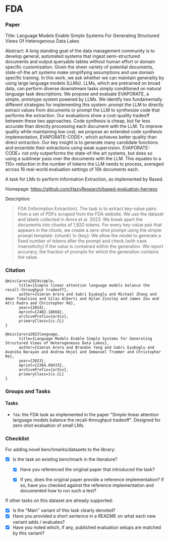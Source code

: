 # FDA

### Paper

Title: Language Models Enable Simple Systems For
Generating Structured Views Of Heterogenous Data
Lakes

Abstract: A long standing goal of the data management community is to develop general, automated systems
that ingest semi-structured documents and output queryable tables without human effort or domain
specific customization. Given the sheer variety of potential documents, state-of-the art systems make
simplifying assumptions and use domain specific training. In this work, we ask whether we can
maintain generality by using large language models (LLMs). LLMs, which are pretrained on broad
data, can perform diverse downstream tasks simply conditioned on natural language task descriptions.
We propose and evaluate EVAPORATE, a simple, prototype system powered by LLMs. We identify
two fundamentally different strategies for implementing this system: prompt the LLM to directly
extract values from documents or prompt the LLM to synthesize code that performs the extraction.
Our evaluations show a cost-quality tradeoff between these two approaches. Code synthesis is cheap,
but far less accurate than directly processing each document with the LLM. To improve quality while
maintaining low cost, we propose an extended code synthesis implementation, EVAPORATE-CODE+,
which achieves better quality than direct extraction. Our key insight is to generate many candidate
functions and ensemble their extractions using weak supervision. EVAPORATE-CODE+ not only
outperforms the state-of-the art systems, but does so using a sublinear pass over the documents with
the LLM. This equates to a 110× reduction in the number of tokens the LLM needs to process,
averaged across 16 real-world evaluation settings of 10k documents each.


A task for LMs to perform Information Extraction, as implemented by Based.

Homepage: https://github.com/HazyResearch/based-evaluation-harness


Description:
> FDA (Information Extraction). The task is to extract key-value pairs from a set of PDFs scraped from the FDA website. We use the dataset and labels collected in Arora et al. 2023. We break apart the documents into chunks of 1,920 tokens. For every key-value pair that appears in the chunk, we create a zero-shot prompt using the simple prompt template: {chunk} \n {key}: We allow the model to generate a fixed number of tokens after the prompt and check (with case insensitivity) if the value is contained within the generation. We report accuracy, the fraction of prompts for which the generation contains the value.



### Citation

```
@misc{arora2024simple,
      title={Simple linear attention language models balance the recall-throughput tradeoff},
      author={Simran Arora and Sabri Eyuboglu and Michael Zhang and Aman Timalsina and Silas Alberti and Dylan Zinsley and James Zou and Atri Rudra and Christopher Ré},
      year={2024},
      eprint={2402.18668},
      archivePrefix={arXiv},
      primaryClass={cs.CL}
}

@misc{arora2023language,
      title={Language Models Enable Simple Systems for Generating Structured Views of Heterogeneous Data Lakes},
      author={Simran Arora and Brandon Yang and Sabri Eyuboglu and Avanika Narayan and Andrew Hojel and Immanuel Trummer and Christopher Ré},
      year={2023},
      eprint={2304.09433},
      archivePrefix={arXiv},
      primaryClass={cs.CL}
}

```

### Groups and Tasks

#### Tasks

* `fda`: the FDA task as implemented in the paper "Simple linear attention language models balance the recall-throughput tradeoff". Designed for zero-shot evaluation of small LMs.

### Checklist

For adding novel benchmarks/datasets to the library:
* [x] Is the task an existing benchmark in the literature?
  * [x] Have you referenced the original paper that introduced the task?
  * [x] If yes, does the original paper provide a reference implementation? If so, have you checked against the reference implementation and documented how to run such a test?


If other tasks on this dataset are already supported:
* [x] Is the "Main" variant of this task clearly denoted?
* [x] Have you provided a short sentence in a README on what each new variant adds / evaluates?
* [x] Have you noted which, if any, published evaluation setups are matched by this variant?
